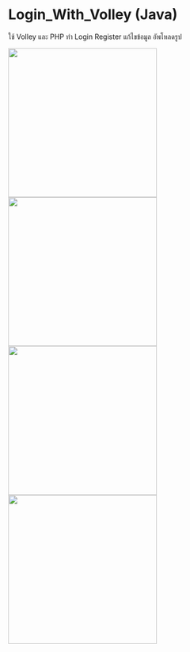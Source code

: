# Login_With_Volley (Java)
ใช้ Volley และ PHP ทำ Login Register แก้ไขข้อมูล อัพโหลดรูป

<img src="https://raw.githubusercontent.com/Donung/Login_With_Volley_/main/image.gif/01.gif" width="300"/> <img src="https://raw.githubusercontent.com/Donung/Login_With_Volley_/main/image.gif/02.gif" width="300"/> <img src="https://raw.githubusercontent.com/Donung/Login_With_Volley_/main/image.gif/03.gif" width="300"/> <img src="https://raw.githubusercontent.com/Donung/Login_With_Volley_/main/image.gif/05.jpg" width="300"/>


